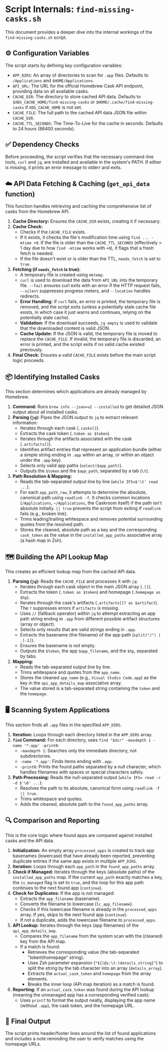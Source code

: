 # Script Internals: `find-missing-casks.sh`

This document provides a deeper dive into the internal workings of the `find-missing-casks.sh` script.

## ⚙️ Configuration Variables

The script starts by defining key configuration variables:

*   `APP_DIRS`: An array of directories to scan for `.app` files. Defaults to `/Applications` and `$HOME/Applications`.
*   `API_URL`: The URL for the official Homebrew Cask API endpoint, providing data on all available casks.
*   `CACHE_DIR`: The directory to store cached API data. Defaults to `$XDG_CACHE_HOME/find-missing-casks` or `$HOME/.cache/find-missing-casks` if `XDG_CACHE_HOME` is not set.
*   `CACHE_FILE`: The full path to the cached API data JSON file within `CACHE_DIR`.
*   `CACHE_TTL_SECONDS`: The Time-To-Live for the cache in seconds. Defaults to 24 hours (86400 seconds).

## ✅ Dependency Checks

Before proceeding, the script verifies that the necessary command-line tools, `curl` and `jq`, are installed and available in the system's PATH. If either is missing, it prints an error message to stderr and exits.

## ☁️ API Data Fetching & Caching (`get_api_data` function)

This function handles retrieving and caching the comprehensive list of casks from the Homebrew API.

1.  **Cache Directory:** Ensures the `CACHE_DIR` exists, creating it if necessary.
2.  **Cache Check:**
    *   Checks if the `CACHE_FILE` exists.
    *   If it exists, it checks the file's modification time using `find ... -mtime +0`. If the file is older than the `CACHE_TTL_SECONDS` (effectively > 1 day due to how `find -mtime` works with `+0`), it flags that a fresh fetch is needed.
    *   If the file doesn't exist or is older than the TTL, `needs_fetch` is set to `true`.
3.  **Fetching (if `needs_fetch` is true):**
    *   A temporary file is created using `mktemp`.
    *   `curl` is used to download the data from `API_URL` into the temporary file. `--fail` ensures curl exits with an error if the HTTP request fails, `--silent` suppresses progress meters, and `--location` handles redirects.
    *   **Error Handling:** If `curl` fails, an error is printed, the temporary file is removed, and the script exits (unless a potentially stale cache file exists, in which case it just warns and continues, relying on the potentially stale cache).
    *   **Validation:** If the download succeeds, `jq empty` is used to validate that the downloaded content is valid JSON.
    *   **Cache Update:** If the JSON is valid, the temporary file is moved to replace the `CACHE_FILE`. If invalid, the temporary file is discarded, an error is printed, and the script exits if no valid cache existed previously.
4.  **Final Check:** Ensures a valid `CACHE_FILE` exists before the main script logic proceeds.

## 📦 Identifying Installed Casks

This section determines which applications are already managed by Homebrew.

1.  **Command:** Runs `brew info --json=v2 --installed` to get detailed JSON output about all installed casks.
2.  **Parsing (`jq`):** Pipes the JSON output to `jq` to extract relevant information:
    *   Iterates through each cask (`.casks[]`).
    *   Extracts the cask token (`.token as $token`).
    *   Iterates through the artifacts associated with the cask (`.artifacts[]`).
    *   Identifies artifact entries that represent an application bundle (either a simple string ending in `.app` within an array, or within an object under the `.app` key).
    *   Selects only valid app paths (`select($app_path)`).
    *   Outputs the `$token` and the `$app_path`, separated by a tab (`\t`).
3.  **Path Resolution & Mapping:**
    *   Reads the tab-separated output line by line (`while IFS=$'\t' read ...`).
    *   For each `app_path_raw`, it attempts to determine the absolute, canonical path using `readlink -f`. It checks common locations (`/Applications`, `~/Applications`, the Caskroom itself) if the path isn't absolute initially. `|| true` prevents the script from exiting if `readlink` fails (e.g., broken link).
    *   Trims leading/trailing whitespace and removes potential surrounding quotes from the resolved path.
    *   Stores the cleaned, absolute path as a key and the corresponding `cask_token` as the value in the `installed_app_paths` associative array (a hash map in Zsh).

## 🗺️ Building the API Lookup Map

This creates an efficient lookup map from the cached API data.

1.  **Parsing (`jq`):** Reads the `CACHE_FILE` and processes it with `jq`:
    *   Iterates through each cask object in the main JSON array (`.[]`).
    *   Extracts the token (`.token as $token`) and homepage (`.homepage as $hp`).
    *   Iterates through the cask's artifacts (`.artifacts[]? as $artifact`). The `?` suppresses errors if `artifacts` is missing.
    *   Uses `//` (fallback operator) within `jq` to attempt extracting an app path string ending in `.app` from different possible artifact structures (array or object).
    *   Selects only results that are valid strings ending in `.app`.
    *   Extracts the basename (the filename) of the app path (`split("/") | .[-1]`).
    *   Ensures the basename is not empty.
    *   Outputs the `$token`, the app `$app_filename`, and the `$hp`, separated by tabs.
2.  **Mapping:**
    *   Reads the tab-separated output line by line.
    *   Trims whitespace and quotes from the `app_name`.
    *   Stores the cleaned `app_name` (e.g., `Visual Studio Code.app`) as the key in the `api_app_details_map` associative array.
    *   The value stored is a tab-separated string containing the `token` and the `homepage`.

## 🖥️ Scanning System Applications

This section finds all `.app` files in the specified `APP_DIRS`.

1.  **Iteration:** Loops through each directory listed in the `APP_DIRS` array.
2.  **`find` Command:** For each directory, uses `find "$dir" -maxdepth 1 -name '*.app' -print0`:
    *   `-maxdepth 1`: Searches only the immediate directory, not subdirectories.
    *   `-name '*.app'`: Finds items ending with `.app`.
    *   `-print0`: Prints the found paths separated by a null character, which handles filenames with spaces or special characters safely.
3.  **Path Processing:** Reads the null-separated output (`while IFS= read -r -d $'\0' ...`):
    *   Resolves the path to its absolute, canonical form using `readlink -f || true`.
    *   Trims whitespace and quotes.
    *   Adds the cleaned, absolute path to the `found_app_paths` array.

## 🔍 Comparison and Reporting

This is the core logic where found apps are compared against installed casks and the API data.

1.  **Initialization:** An empty array `processed_apps` is created to track app basenames (lowercase) that have already been reported, preventing duplicate entries if the same app exists in multiple `APP_DIRS`.
2.  **Iteration:** Loops through each `app_path` in the `found_app_paths` array.
3.  **Check if Managed:** Iterates through the keys (absolute paths) of the `installed_app_paths` map. If the current `app_path` exactly matches a key, the `is_managed` flag is set to `true`, and the loop for this app path continues to the next found app (`continue`).
4.  **Check for Duplicates:** If the app is not managed:
    *   Extracts the `app_filename` (basename).
    *   Converts the filename to lowercase (`lc_app_filename`).
    *   Checks if this lowercase filename is already in the `processed_apps` array. If yes, skips to the next found app (`continue`).
    *   If not a duplicate, adds the lowercase filename to `processed_apps`.
5.  **API Lookup:** Iterates through the keys (app filenames) of the `api_app_details_map`.
    *   Compares the `app_filename` from the system scan with the (cleaned) key from the API map.
    *   If a match is found:
        *   Retrieves the corresponding value (the tab-separated "token\thomepage" string).
        *   Uses Zsh parameter expansion (`"${(@s:\t:)details_string}"`) to split the string by the tab character into an array (`details_array`).
        *   Extracts the `actual_cask_token` and `homepage` from the array elements.
        *   Breaks the inner loop (API map iteration) as a match is found.
6.  **Reporting:** If an `actual_cask_token` was found during the API lookup (meaning the unmanaged app has a corresponding verified cask):
    *   Uses `printf` to format the output neatly, displaying the app name (without `.app`), the cask token, and the homepage URL.

## 🏁 Final Output

The script prints header/footer lines around the list of found applications and includes a note reminding the user to verify matches using the homepage URLs.